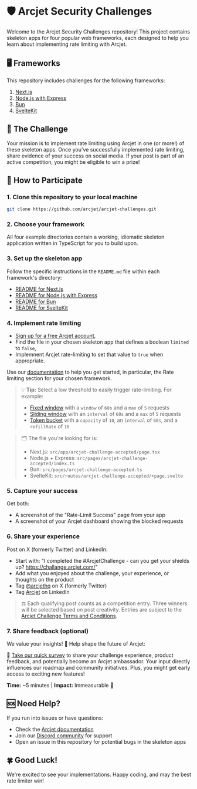 # 🛡️ Arcjet Security Challenges

Welcome to the Arcjet Security Challenges repository! This project contains skeleton apps for four popular web frameworks, each designed to help you learn about implementing rate limiting with Arcjet.

## 🖥️ Frameworks

This repository includes challenges for the following frameworks:

1. [Next.js](./nextjs)
2. [Node.js with Express](./express)
3. [Bun](./bun)
4. [SvelteKit](./sveltekit)

## 🎯 The Challenge

Your mission is to implement rate limiting using Arcjet in one (or more!) of these skeleton apps. Once you've successfully implemented rate limiting, share evidence of your success on social media. If your post is part of an active competition, you might be eligible to win a prize!

## 🚀 How to Participate

### 1. Clone this repository to your local machine

```sh
git clone https://github.com/arcjet/arcjet-challenges.git
```

### 2. Choose your framework

All four example directories contain a working, idiomatic skeleton application written in TypeScript for you to build upon.

### 3. Set up the skeleton app

Follow the specific instructions in the `README.md` file within each framework's directory:

- [README for Next.js](./nextjs/README.md)
- [README for Node.js with Express](./express/README.md)
- [README for Bun](./bun/README.md)
- [README for SvelteKit](./sveltekit/README.md)

### 4. Implement rate limiting

- [Sign up for a free Arcjet account](https://app.arcjet.com/),
- Find the file in your chosen skeleton app that defines a boolean `limited` to `false`,
- Implemnent Arcjet rate-limiting to set that value to `true` when appropriate.

Use our [documentation](https://docs.arcjet.com) to help you get started, in particular, the Rate limiting section for your chosen framework.

> 💡 **Tip:** Select a low threshold to easily trigger rate-limiting. For example:
> - [Fixed window](https://docs.arcjet.com/rate-limiting/algorithms#fixed-window-example) with a `window` of `60s` and a `max` of `5` requests
> - [Sliding window](https://docs.arcjet.com/rate-limiting/algorithms#sliding-window-example) with an `interval` of `60s` and a `max` of `5` requests
> - [Token bucket](https://docs.arcjet.com/rate-limiting/algorithms#token-bucket-example) with a `capacity` of `10`, an `interval` of `60s`, and a `refillRate` of `10`

> 🗂️ The file you're looking for is:
> - Next.js: `src/app/arcjet-challenge-accepted/page.tsx`
> - Node.js + Express: `src/pages/arcjet-challenge-accepted/index.ts`
> - Bun: `src/pages/arcjet-challenge-accepted.ts`
> - SvelteKit: `src/routes/arcjet-challenge-accepted/+page.svelte`

### 5. Capture your success

Get both:
- A screenshot of the "Rate-Limit Success" page from your app
- A screenshot of your Arcjet dashboard showing the blocked requests

### 6. Share your experience

Post on X (formerly Twitter) and LinkedIn:
- Start with: "I completed the #ArcjetChallenge - can you get your shields up? https://challange.arcjet.com/"
- Add what you enjoyed about the challenge, your experience, or thoughts on the product
- Tag [@arcjethq](https://twitter.com/arcjethq) on X (formerly Twitter)
- Tag [Arcjet](https://www.linkedin.com/company/arcjet) on LinkedIn

> ⚖️ Each qualifying post counts as a competition entry. Three winners will be selected based on post creativity. Entries are subject to the [Arcjet Challenge Terms and Conditions](https://challenge.arcjet.com/terms).

### 7. Share feedback (optional)

We value your insights! 📣 Help shape the future of Arcjet:

🔗 [Take our quick survey](https://forms.gle/hn8uWDNjsPeX9Dx18) to share your challenge experience, product feedback, and potentially become an Arcjet ambassador. Your input directly influences our roadmap and community initiatives. Plus, you might get early access to exciting new features!

**Time:** ~5 minutes | **Impact:** Immeasurable 🚀

## 🆘 Need Help?

If you run into issues or have questions:

- Check the [Arcjet documentation](https://docs.arcjet.com)
- Join our [Discord community](https://discord.gg/TPra6jqZDC) for support
- Open an issue in this repository for potential bugs in the skeleton apps

## 🍀 Good Luck!

We're excited to see your implementations. Happy coding, and may the best rate limiter win!